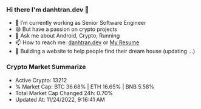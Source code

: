 ### Hi there I'm danhtran.dev 👋

- 🔭 I’m currently working as Senior Software Engineer
- 😄 But have a passion on crypto projects
- 💬 Ask me about Android, Crypto, Running 
- 📫 How to reach me: <a href="https://danhtran.dev" target="_blank">danhtran.dev</a> or <a href="Dan-Resume.pdf" target="_blank">My Resume</a>
- 🌱 Building a website to help people find their dream house (updating ...)

### Crypto Market Summarize
- Active Crypto: 13212
- % Market Cap: BTC 36.68% | ETH 16.65% | BNB 5.58%
- Total Market Cap Changed 24h: 0.70%
- Updated At: 11/24/2022, 9:16:41 AM
